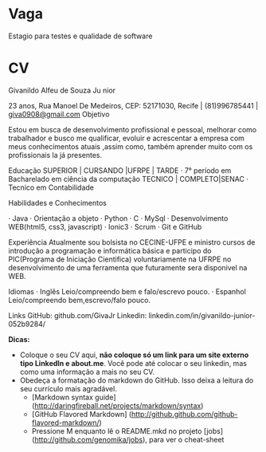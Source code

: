 Vaga
====

Estagio para testes e qualidade de software

CV
==

Givanildo Alfeu de Souza Ju nior

23 anos, Rua Manoel De Medeiros, CEP: 52171030, Recife | (81)996785441 | giva0908@gmail.com
Objetivo

Estou em busca de desenvolvimento profissional e pessoal, melhorar como trabalhador e busco me qualificar, evoluir e acrescentar a empresa com meus conhecimentos atuais ,assim como, também aprender muito com os profissionais la já presentes.

Educação
SUPERIOR | CURSANDO |UFRPE | TARDE
· 7° período em Bacharelado em ciência da computação
TECNICO | COMPLETO|SENAC
· Tecnico em Contabilidade


Habilidades e Conhecimentos

· Java
· Orientação a objeto
· Python
· C
· MySql
· Desenvolvimento WEB(html5, css3, javascript)
· Ionic3
· Scrum
· Git e GitHub

Experiência
Atualmente sou bolsista no CECINE-UFPE e ministro cursos de introdução a programação e informática básica e participo do PIC(Programa de Iniciação Cientifica) voluntariamente na UFRPE no desenvolvimento de uma ferramenta que futuramente sera disponivel na WEB.

Idiomas
· Inglês
Leio/compreendo bem e falo/escrevo pouco.
· Espanhol
Leio/compreendo bem,escrevo/falo pouco.

Links
GitHub: github.com/GivaJr
Linkedin: linkedin.com/in/givanildo-junior-052b9284/



__Dicas:__
* Coloque o seu CV aqui, __não coloque só um link para um site externo tipo LinkedIn e about.me__. Você pode até colocar o seu linkedin, mas como uma informação a mais no seu CV.
* Obedeça a formatação do markdown do GitHub. Isso deixa a leitura do seu currículo mais agradável.
	* [Markdown syntax guide] (http://daringfireball.net/projects/markdown/syntax)
	* [GitHub Flavored Markdown] (http://github.github.com/github-flavored-markdown/)
	* Pressione M enquanto lê o README.mkd no projeto [jobs] (http://github.com/genomika/jobs), para ver o cheat-sheet
